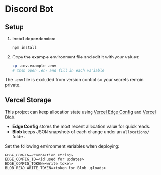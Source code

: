 # Discord Bot

## Setup

1. Install dependencies:
   ```bash
   npm install
   ```
2. Copy the example environment file and edit it with your values:
   ```bash
   cp .env.example .env
   # then open .env and fill in each variable
   ```

The `.env` file is excluded from version control so your secrets remain private.

## Vercel Storage

This project can keep allocation state using [Vercel Edge Config](https://vercel.com/docs/storage/edge-config) and [Vercel Blob](https://vercel.com/docs/vercel-blob).

- **Edge Config** stores the most recent allocation value for quick reads.
- **Blob** keeps JSON snapshots of each change under an `allocations/` folder.

Set the following environment variables when deploying:

```
EDGE_CONFIG=<connection string>
EDGE_CONFIG_ID=<id used for updates>
EDGE_CONFIG_TOKEN=<write token>
BLOB_READ_WRITE_TOKEN=<token for Blob uploads>
```
